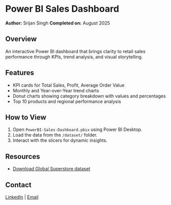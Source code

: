 # Power BI Sales Dashboard

**Author:** Srijan Singh
**Completed on:** August 2025

## Overview
An interactive Power BI dashboard that brings clarity to retail sales performance through KPIs, trend analysis, and visual storytelling.

## Features
- KPI cards for Total Sales, Profit, Average Order Value
- Monthly and Year-over-Year trend charts
- Donut charts showing category breakdown with values and percentages
- Top 10 products and regional performance analysis

## How to View
1. Open `PowerBI-Sales-Dashboard.pbix` using Power BI Desktop.
2. Load the data from the `/dataset/` folder.
3. Interact with the slicers for dynamic insights.

## Resources
- [Download Global Superstore dataset](https://www.kaggle.com/datasets/shekpaul/global-superstore)

## Contact
[LinkedIn]([https://www.linkedin.com/in/srijan-singh-s12/]) | [Email](mailto:srijansingh440@gmail.com)
